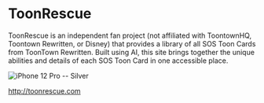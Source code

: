 # ToonRescue
ToonRescue is an independent fan project (not affiliated with ToontownHQ, Toontown Rewritten, or Disney) that provides a library of all SOS Toon Cards from ToonTown Rewritten. Built using AI, this site brings together the unique abilities and details of each SOS Toon Card in one accessible place.


![iPhone 12 Pro -- Silver](https://github.com/user-attachments/assets/6960b3f7-1d0c-461f-ad3a-bcdb1475bb56)

http://toonrescue.com
